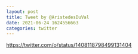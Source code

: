 ```yaml
--- 
layout: post 
title: Tweet by @AristedesDuVal 
date: 2021-06-24 1624556663 
categories: twitter 
--- 
```

https://twitter.com/o/status/1408118798499131404